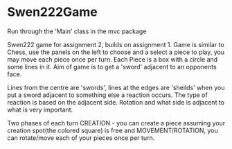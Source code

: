 # Swen222Game

Run through the 'Main' class in the mvc package

Swen222 game for assignment 2, builds on assignment 1. Game is similar to Chess, use the panels on the left to choose and a select a piece to play, you may move each piece once per turn. Each Piece is a box with a circle and some lines in it. Aim of game is to get a 'sword' adjacent to an opponents face.

Lines from the centre are 'swords', lines at the edges are 'sheilds' when you put a sword adjacent to something else a reaction occurs. The type of reaction is based on the adjacent side. Rotation and what side is adjacent to what is very important.

Two phases of each turn CREATION - you can create a piece assuming your creation spot(the colored square) is free and MOVEMENT/ROTATION, you can rotate/move each of your pieces once per turn.
